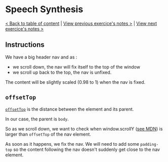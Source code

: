 # Speech Synthesis

[< Back to table of content](../README.md) |
[View previous exercice's notes >](../23-Speech.Synthesis/Notes.md) |
[View next exercice's notes >](../25-Event.Capture.Propagation.Bubbling.and.Once/Notes.md)

## Instructions

We have a big header nav and as :

- we scroll down, the nav will fix itself to the top of the window
- we scroll up back to the top, the nav is unfixed.

The content will be slightly scaled (0.98 to 1) when the nav is fixed.

## `offsetTop`

[`offsetTop`](https://www.w3schools.com/jsref/prop_element_offsettop.asp) is the distance between the element and its parent.

In our case, the parent is `body`.

So as we scroll down, we want to check when window.scrollY ([see MDN](https://developer.mozilla.org/fr/docs/Web/API/Window/scrollY)) is larger than `offsetTop` of the nav element.

As soon as it happens, we fix the nav.
We will need to add some `padding-top` so the content following the nav doesn't suddenly get close to the nav element.
